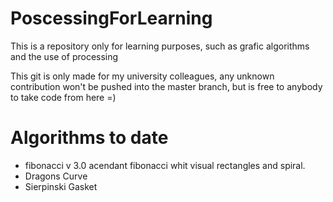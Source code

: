 # PoscessingForLearning
This is a repository only for learning purposes, such as grafic algorithms and the use of processing

This git is only made for my university colleagues, any unknown contribution won't be pushed into the master branch, but is free to anybody to take code from here =)

<h1> Algorithms to date</h1>

 - fibonacci v 3.0 
 	acendant fibonacci whit visual rectangles and spiral.
 - Dragons Curve 
 - Sierpinski Gasket